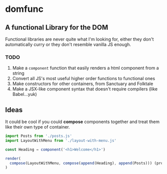 # domfunc
## A functional Library for the DOM

Functional libraries are never quite what I'm looking for, either they don't automatically curry or they don't resemble vanilla JS enough.

### TODO

1. Make a `component` function that easily renders a html component from a string
2. Convert all JS's most useful higher order functions to functional ones
3. Make constructors for other containers, from Sanctuary and Folktale
4. Make a JSX-like component syntax that doesn't require compilers (like Babel...yuk)

## Ideas
It could be cool if you could **compose** components together and treat them like their own type of container.

```javascript
import Posts from './posts.js'
import LayoutWithMenu from './layout-with-menu.js'

const Heading = component('<h1>Welcome</h1>')

render(
  compose(LayoutWithMenu, compose(append(Heading), append(Posts))) (props)
)

```
